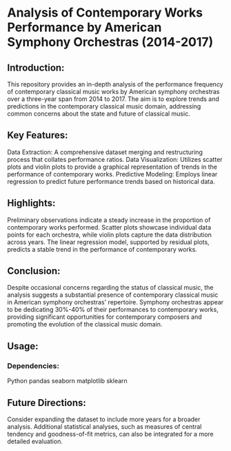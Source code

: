 # Analysis of Contemporary Works Performance by American Symphony Orchestras (2014-2017)
## Introduction:
This repository provides an in-depth analysis of the performance frequency of contemporary classical music works by American symphony orchestras over a three-year span from 2014 to 2017. The aim is to explore trends and predictions in the contemporary classical music domain, addressing common concerns about the state and future of classical music.

## Key Features:
Data Extraction: A comprehensive dataset merging and restructuring process that collates performance ratios.
Data Visualization: Utilizes scatter plots and violin plots to provide a graphical representation of trends in the performance of contemporary works.
Predictive Modeling: Employs linear regression to predict future performance trends based on historical data.

## Highlights:
Preliminary observations indicate a steady increase in the proportion of contemporary works performed.
Scatter plots showcase individual data points for each orchestra, while violin plots capture the data distribution across years.
The linear regression model, supported by residual plots, predicts a stable trend in the performance of contemporary works.

## Conclusion:
Despite occasional concerns regarding the status of classical music, the analysis suggests a substantial presence of contemporary classical music in American symphony orchestras' repertoire. Symphony orchestras appear to be dedicating 30%-40% of their performances to contemporary works, providing significant opportunities for contemporary composers and promoting the evolution of the classical music domain.

## Usage:
### Dependencies:
Python
pandas
seaborn
matplotlib
sklearn

## Future Directions:
Consider expanding the dataset to include more years for a broader analysis. Additional statistical analyses, such as measures of central tendency and goodness-of-fit metrics, can also be integrated for a more detailed evaluation.
